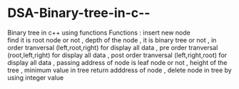 # DSA-Binary-tree-in-c--
Binary tree in c++ using functions
Functions :
     insert new node  
     find it is root node or not  ,
     depth of the node  ,
     it is binary tree or not  ,
     in order tranversal (left,root,right) for display all data   ,
     pre order tranversal (root,left,right) for display all data   ,
     post order tranversal (left,right,root) for display all data   ,
     passing address of node is leaf node or not   ,
     height of the tree   ,
     minimum value in tree return adddress of node ,
     delete node in tree by using integer value 
     
